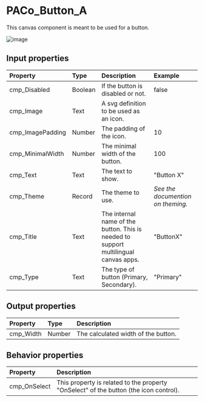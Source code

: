 # PACo_Button_A

This canvas component is meant to be used for a button.

![image](https://user-images.githubusercontent.com/35654198/235982340-10a1d796-453c-45cd-9c4d-4aacc4de5723.png)

## **Input properties**

| Property | Type | Description | Example |
| :--- | :--- | :--- | :--- |
| cmp_Disabled | Boolean | If the button is disabled or not. | false |
| cmp_Image | Text | A svg definition to be used as an icon. |  |
| cmp_ImagePadding | Number | The padding of the icon. | 10 |
| cmp_MinimalWidth | Number | The minimal width of the button. | 100 |
| cmp_Text | Text | The text to show. | "Button X" |
| cmp_Theme | Record | The theme to use. | *See the documention on theming.* |
| cmp_Title | Text | The internal name of the button. This is needed to support multilingual canvas apps. | "ButtonX" |
| cmp_Type | Text | The type of button (Primary, Secondary). | "Primary" |

## **Output properties**

| Property | Type | Description |
| :--- | :--- | :--- |
| cmp_Width | Number | The calculated width of the button. | 123

## **Behavior properties**

| Property | Description |
| :--- | :--- |
| cmp_OnSelect | This property is related to the property "OnSelect" of the button (the icon control). |
